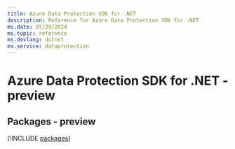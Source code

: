 ```yaml
---
title: Azure Data Protection SDK for .NET
description: Reference for Azure Data Protection SDK for .NET
ms.date: 07/29/2024
ms.topic: reference
ms.devlang: dotnet
ms.service: dataprotection
---
```

# Azure Data Protection SDK for .NET - preview
## Packages - preview
[!INCLUDE [packages](data-protection-index.md)]